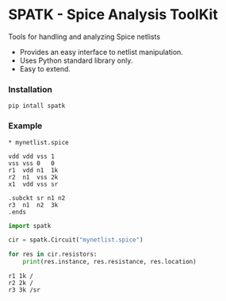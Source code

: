 # SPATK - Spice Analysis ToolKit

Tools for handling and analyzing Spice netlists

* Provides an easy interface to netlist manipulation.
* Uses Python standard library only.
* Easy to extend.

### Installation

```shell
pip intall spatk
```

### Example 

```spice
* mynetlist.spice

vdd vdd vss 1
vss vss 0   0
r1  vdd n1  1k
r2  n1  vss 2k
x1  vdd vss sr

.subckt sr n1 n2
r3  n1  n2  3k
.ends
```

```python
import spatk

cir = spatk.Circuit("mynetlist.spice")

for res in cir.resistors:
    print(res.instance, res.resistance, res.location)
``` 

```
r1 1k /
r2 2k /
r3 3k /sr
```
